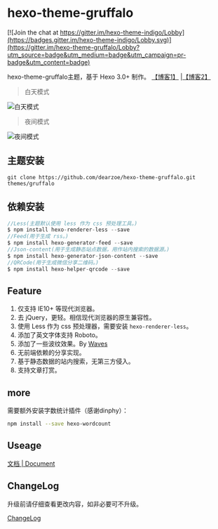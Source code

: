 hexo-theme-gruffalo
================

[![Join the chat at https://gitter.im/hexo-theme-indigo/Lobby](https://badges.gitter.im/hexo-theme-indigo/Lobby.svg)](https://gitter.im/hexo-theme-gruffalo/Lobby?utm_source=badge&utm_medium=badge&utm_campaign=pr-badge&utm_content=badge)

hexo-theme-gruffalo主题，基于 Hexo 3.0+ 制作。 [【博客1】](http://cenxiaoer.com/) |[【博客2】](http://dearzoe.coding.me/)

>白天模式

![白天模式](http://huwenzhe.com/blogIndex/images/font1.jpg)

>夜间模式

![夜间模式](http://huwenzhe.com/blogIndex/images/font2.jpg)

## 主题安装

```ja
git clone https://github.com/dearzoe/hexo-theme-gruffalo.git themes/gruffalo
```

## 依赖安装

```js
//Less(主题默认使用 less 作为 css 预处理工具。)
$ npm install hexo-renderer-less --save
//Feed(用于生成 rss。)
$ npm install hexo-generator-feed --save
//Json-content(用于生成静态站点数据，用作站内搜索的数据源。)
$ npm install hexo-generator-json-content --save
//QRCode(用于生成微信分享二维码。)
$ npm install hexo-helper-qrcode --save
```

## Feature

1. 仅支持 IE10+ 等现代浏览器。
2. 去 jQuery，更轻。相信现代浏览器的原生兼容性。
3. 使用 Less 作为 css 预处理器，需要安装 `hexo-renderer-less`。
4. 添加了英文字体支持 Roboto。
5. 添加了一些波纹效果。By [Waves](https://github.com/fians/Waves)
6. 无前端依赖的分享实现。
7. 基于静态数据的站内搜索，无第三方侵入。
8. 支持文章打赏。

## more
需要额外安装字数统计插件（感谢dinphy）：

```bash
npm install --save hexo-wordcount
```
## Useage

[文档 | Document](https://github.com/dearzoe/hexo-theme-gruffalo/wiki)

## ChangeLog

升级前请仔细查看更改内容，如非必要可不升级。

[ChangeLog](https://github.com/dearzoe/hexo-theme-gruffalo/releases)

